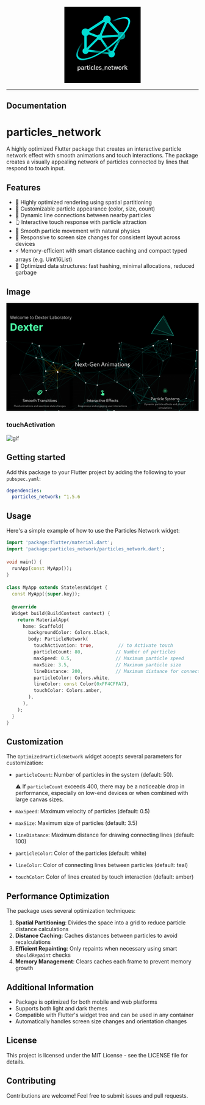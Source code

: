 <!--
This README describes the package. If you publish this package to pub.dev,
this README's contents appear on the landing page for your package.

For information about how to write a good package README, see the guide for
[writing package pages](https://dart.dev/tools/pub/writing-package-pages).

For general information about developing packages, see the Dart guide for
[creating packages](https://dart.dev/guides/libraries/create-packages)
and the Flutter guide for
[developing packages and plugins](https://flutter.dev/to/develop-packages).
-->

<!-- markdownlint-disable MD013 -->
<!-- <p align="center">
  <a href="https://docs.flutter.dev/packages-and-plugins/favorites">
    <img alt="Flutter favorite" width="100px" src="https://github.com/flame-engine/flame/assets/744771/aa5d5acd-e82b-48bc-ad81-2ab146d72ecb">
  </a>
</p> -->
<p align="center">
  <a href="https://github.com/abod8639/Particles_Network">
    <img alt="Flutter favorite" width="200px" src="assets/Picsart_25-05-10_12-57-34-680.png">
  </a>
</p>



---
## Documentation
 
# particles_network

A highly optimized Flutter package that creates an interactive particle network effect with smooth animations and touch interactions. The package creates a visually appealing network of particles connected by lines that respond to touch input.

## Features


- 🚀 Highly optimized rendering using spatial partitioning
- 🎨 Customizable particle appearance (color, size, count)
- 🔗 Dynamic line connections between nearby particles
- 👆 Interactive touch response with particle attraction
- 🎯 Smooth particle movement with natural physics
- 📱 Responsive to screen size changes for consistent layout across devices
- ⚡ Memory-efficient with smart distance caching and compact typed arrays (e.g. Uint16List)
- 🧠 Optimized data structures: fast hashing, minimal allocations, reduced garbage

## Image 

![image](assets/image.png)

### touchActivation
![gif](https://github.com/abod8639/my_clock/blob/main/assets/gif/c49ae41c72134b67b31d54593d3414f8.gif?raw=true)
## Getting started

Add this package to your Flutter project by adding the following to your `pubspec.yaml`:

```yaml
dependencies:
  particles_network: ^1.5.6
```

## Usage

Here's a simple example of how to use the Particles Network widget:


```dart
import 'package:flutter/material.dart';
import 'package:particles_network/particles_network.dart';

void main() {
  runApp(const MyApp());
}

class MyApp extends StatelessWidget {
  const MyApp({super.key});

  @override
  Widget build(BuildContext context) {
    return MaterialApp(
      home: Scaffold(
        backgroundColor: Colors.black,
        body: ParticleNetwork(
          touchActivation: true,         // to Activate touch
          particleCount: 80,            // Number of particles
          maxSpeed: 0.5,                // Maximum particle speed
          maxSize: 3.5,                 // Maximum particle size
          lineDistance: 200,            // Maximum distance for connecting lines
          particleColor: Colors.white,
          lineColor: const Color(0xFF4CFFA7),
          touchColor: Colors.amber,
        ),
      ),
    );
  }
}

```

## Customization


The `OptimizedParticleNetwork` widget accepts several parameters for customization:

 - `particleCount`: Number of particles in the system (default: 50).

   ⚠️ If `particleCount` exceeds 400, there may be a noticeable drop in performance,
   especially on low-end devices or when combined with large canvas sizes.
- `maxSpeed`: Maximum velocity of particles (default: 0.5)
- `maxSize`: Maximum size of particles (default: 3.5)
- `lineDistance`: Maximum distance for drawing connecting lines (default: 100)
- `particleColor`: Color of the particles (default: white)
- `lineColor`: Color of connecting lines between particles (default: teal)
- `touchColor`: Color of lines created by touch interaction (default: amber)

## Performance Optimization


The package uses several optimization techniques:

1. **Spatial Partitioning**: Divides the space into a grid to reduce particle distance calculations
2. **Distance Caching**: Caches distances between particles to avoid recalculations
3. **Efficient Repainting**: Only repaints when necessary using smart `shouldRepaint` checks
4. **Memory Management**: Clears caches each frame to prevent memory growth

## Additional Information

- Package is optimized for both mobile and web platforms
- Supports both light and dark themes
- Compatible with Flutter's widget tree and can be used in any container
- Automatically handles screen size changes and orientation changes

## License

This project is licensed under the MIT License - see the LICENSE file for details.

## Contributing

Contributions are welcome! Feel free to submit issues and pull requests.
